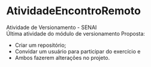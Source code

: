 # AtividadeEncontroRemoto
Atividade de Versionamento - SENAI </br>
Última atividade do módulo de versionamento
Proposta: 
- Criar um repositório;
- Convidar um usuário para participar do exercício e
- Ambos fazerem alterações no projeto.
